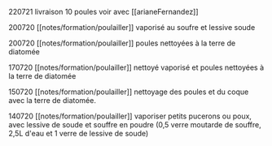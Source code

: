 

220721 livraison 10 poules voir avec [[arianeFernandez]]


200720 [[notes/formation/poulailler]] vaporisé au soufre et lessive soude

200720 [[notes/formation/poulailler]] poules nettoyées à la terre de diatomée

170720 [[notes/formation/poulailler]] nettoyé vaporisé et poules nettoyées à la terre de diatomée

150720 [[notes/formation/poulailler]] nettoyage des poules et du coque avec la terre de diatomée.

140720 [[notes/formation/poulailler]] vaporiser petits pucerons ou poux, avec lessive de soude et souffre en poudre (0,5 verre moutarde de souffre, 2,5L d'eau et 1 verre de lessive de soude) 
